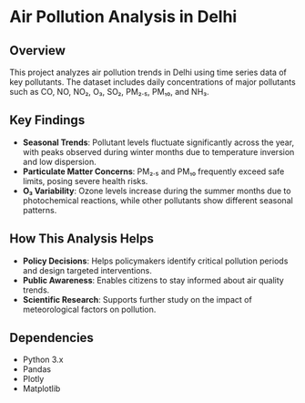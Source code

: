 
# Air Pollution Analysis in Delhi  

## Overview  
This project analyzes air pollution trends in Delhi using time series data of key pollutants. The dataset includes daily concentrations of major pollutants such as CO, NO, NO₂, O₃, SO₂, PM₂.₅, PM₁₀, and NH₃.  

## Key Findings  
- **Seasonal Trends**: Pollutant levels fluctuate significantly across the year, with peaks observed during winter months due to temperature inversion and low dispersion.  
- **Particulate Matter Concerns**: PM₂.₅ and PM₁₀ frequently exceed safe limits, posing severe health risks.  
- **O₃ Variability**: Ozone levels increase during the summer months due to photochemical reactions, while other pollutants show different seasonal patterns.  

## How This Analysis Helps  
- **Policy Decisions**: Helps policymakers identify critical pollution periods and design targeted interventions.  
- **Public Awareness**: Enables citizens to stay informed about air quality trends.  
- **Scientific Research**: Supports further study on the impact of meteorological factors on pollution.  



## Dependencies  
- Python 3.x  
- Pandas  
- Plotly  
- Matplotlib  

